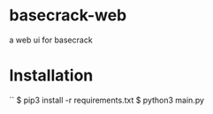 # basecrack-web
a web ui for basecrack
# Installation

``
  $ pip3 install -r requirements.txt
  $ python3 main.py
```
